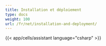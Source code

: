 ```yaml
---
title: Installation et déploiement
type: docs
weight: 100
url: /fr/net/installation-and-deployment/
---
```



{{< app/cells/assistant language="csharp" >}}
